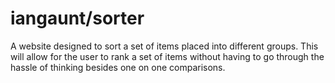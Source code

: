 # iangaunt/sorter

A website designed to sort a set of items placed into different groups. This will allow for the user to rank a set
of items without having to go through the hassle of thinking besides one on one comparisons.
